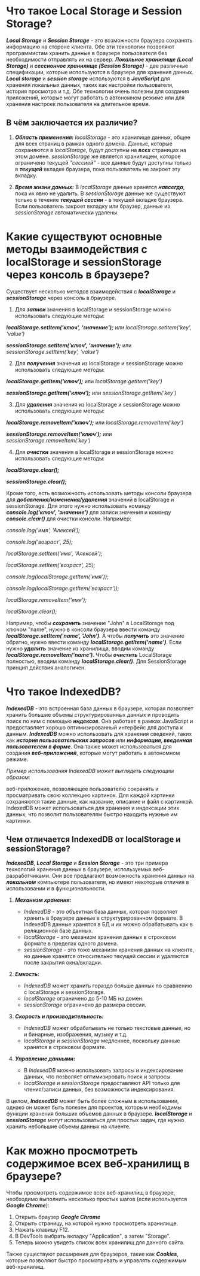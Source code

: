 # Что такое Local Storage и Session Storage?

***Local Storage*** и ***Session Storage*** - это возможности браузера сохранять информацию на стороне клиента. Обе эти технологии позволяют программистам хранить данные в браузере пользователя без необходимости отправлять их на сервер. ***Локальное хранилище (Local Storage)*** и ***сессионное хранилище (Session Storage)*** - две различные спецификации, которые используются в браузере для хранения данных. ***Local storage*** и ***session storage*** используются в ***JavaScript*** для хранения локальных данных, таких как настройки пользователя, история просмотра и т.д. Обе технологии очень полезны для создания приложений, которые могут работать в автономном режиме или для хранения настроек пользователя на длительное время.

## В чём заключается их различие?

1. ***Область применения:*** *localStorage* - это хранилище данных, общее для всех страниц в рамках одного домена. Данные, которые сохраняются в *localStorage*, будут доступны на ***всех*** страницах на этом домене.  *sessionStorage* же является хранилищем, которое ограничено текущей *"сессией"* - все данные будут доступны только в ***текущей*** вкладке браузера, пока пользователь не закроет эту вкладку.

2. ***Время жизни данных:*** В *localStorage* данные хранятся ***навсегда***, пока их явно не удалить. В *sessionStorage* данные же существуют только в течение ***текущей сессии*** - в текущей вкладке браузера. Если пользователь закроет вкладку или браузер, данные из *sessionStorage* автоматически удалены.

# Какие существуют основные методы взаимодействия с localStorage и sessionStorage через консоль в браузере?

Существует несколько методов взаимодействия с ***localStorage*** и ***sessionStorage*** через консоль в браузере.

1. Для ***записи*** значения в localStorage и sessionStorage можно использовать следующие методы:

***localStorage.setItem('ключ', 'значение');*** или *localStorage.setItem('key', 'value')*

***sessionStorage.setItem('ключ', 'значение');*** или *sessionStorage.setItem('key', 'value')*

2. Для ***получения*** значения из localStorage и sessionStorage можно использовать следующие методы:

***localStorage.getItem('ключ');*** или *localStorage.getItem('key')*

***sessionStorage.getItem('ключ');*** или *sessionStorage.getItem('key')* 

3. Для ***удаления*** значения из localStorage и sessionStorage можно использовать следующие методы:

***localStorage.removeItem('ключ');*** или *localStorage.removeItem('key')*

***sessionStorage.removeItem('ключ');*** или *sessionStorage.removeItem('key')*

4. Для ***очистки*** значения в localStorage и sessionStorage можно использовать следующие методы:

***localStorage.clear();***

***sessionStorage.clear();***

Кроме того, есть возможность использовать методы консоли браузера для ***добавления/изменения/удаления*** значений в localStorage и sessionStorage. Для этого нужно использовать команду ***console.log('ключ', 'значение')*** для записи значения и команду ***console.clear()*** для очистки консоли.  Например:

*console.log('имя', 'Алексей');*

*console.log('возраст', 25);*

*localStorage.setItem('имя', 'Алексей');*

*localStorage.setItem('возраст', 25);*

*console.log(localStorage.getItem('имя'));*

*console.log(localStorage.getItem('возраст'));*

*localStorage.removeItem('имя');*

*localStorage.clear();*

Например, чтобы ***сохранить*** значение "John" в LocalStorage под ключом "name", нужно в консоли браузера ввести команду ***localStorage.setItem('name', 'John')***. А чтобы ***получить*** это значение обратно, нужно ввести команду ***localStorage.getItem('name')***. Если нужно ***удалить*** значение из хранилища, вводим команду ***localStorage.removeItem('name')***. Чтобы ***очистить*** LocalStorage полностью, вводим команду ***localStorage.clear()***. Для SessionStorage принцип действия аналогичен.

# Что такое IndexedDB?

***IndexedDB*** - это встроенная база данных в браузере, которая позволяет хранить большие объемы структурированных данных и проводить поиск по ним с помощью ***индексов***. Она работает в рамках JavaScript и предоставляет хорошо оптимизированный интерфейс для доступа к данным. ***IndexedDB*** можно использовать для хранения сведений, таких как ***история пользовательских запросов*** или ***информация, введенная пользователем в форме***. Она также может использоваться для создания ***веб-приложений***, которые могут работать в автономном режиме.

*Пример использования IndexedDB может выглядеть следующим образом:* 

веб-приложение, позволяющее пользователю сохранять и просматривать свою коллекцию картинок. Для каждой картинки сохраняются такие данные, как название, описание и файл с картинкой. IndexedDB может использоваться для хранения и индексации этих данных, что позволит пользователям быстро находить нужные им картинки.

## Чем отличается IndexedDB от localStorage и sessionStorage?

***IndexedDB***, ***Local Storage*** и ***Session Storage*** - это три примера технологий хранения данных в браузере, используемых веб-разработчиками. Они все предлагают возможность хранения данных на ***локальном*** компьютере пользователя, но имеют некоторые отличия в использовании и в функциональности.

1. ***Механизм хранения:***
   - *IndexedDB* - это объектная база данных, которая позволяет хранить в браузере данные в структурированном формате. В IndexedDB данные хранятся в БД и их можно обрабатывать как в реляционной базе данных.
   - *localStorage* - это механизм хранения данных в строковом формате в пределах одного домена.
   - *sessionStorage* - это тоже механизм хранения данных на клиенте, но данные хранятся относительно текущей сессии и удаляются после закрытия окна/вкладки.

2. ***Емкость:*** 
   - *IndexedDB* может хранить гораздо больше данных по сравнению с localStorage и sessionStorage.
   - *localStorage* ограничено до 5-10 МБ на домен.
   - *sessionStorage* ограничено до размера сессии.

3. ***Скорость и производительность:***
   - *IndexedDB* может обрабатывать не только текстовые данные, но и бинарные, изображения, музыку и т.д. 
   - *localStorage* и *sessionStorage* медленнее, поскольку данные хранятся в строковом формате.

4. ***Управление данными:***
   - В *IndexedDB* можно использовать запросы и индексирование данных, что позволяет оптимизировать поиск и запросы.
   - *localStorage* и *sessionStorage* предоставляют API только для чтения/записи данных, без возможности индексирования.

В целом, ***IndexedDB*** может быть более сложным в использовании, однако он может быть полезен для проектов, которым необходимы функции хранения больших объемов данных в браузере. ***localStorage*** и ***sessionStorage*** могут использоваться для простых задач, где нужно хранить небольшие объемы данных на клиенте.

# Как можно просмотреть содержимое всех веб-хранилищ в браузере?

Чтобы просмотреть содержимое всех веб-хранилищ в браузере, необходимо выполнить несколько простых шагов (если используется ***Google Chrome***):

1. Открыть браузер ***Google Chrome***
2. Открыть страницу, на которой нужно просмотреть хранилище.
3. Нажать клавишу F12.
4. В DevTools выбрать вкладку "Application", а затем "Storage".
5. Теперь можно увидеть список всех хранилищ для данного сайта.

Также существуют расширения для браузеров, такие как ***Cookies***, которые позволяют быстро просматривать и управлять содержимым веб-хранилищ.